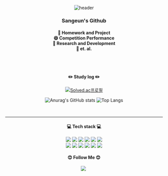 <!--
**park-sangeun/Park-sangeun** is a ✨ _special_ ✨ repository because its `README.md` (this file) appears on your GitHub profile.

Here are some ideas to get you started:

- 🔭 I’m currently working on ...
- 🌱 I’m currently learning ...
- 👯 I’m looking to collaborate on ...
- 🤔 I’m looking for help with ...
- 💬 Ask me about ...
- 📫 How to reach me: ...
- 😄 Pronouns: ...
- ⚡ Fun fact: ...
-->
<div align="center">

![header](https://capsule-render.vercel.app/api?type=waving&text=Sangeun's%20Github&height=200&animation=fadeIn&color=gradient&fontSize=60)

  <h3 align="center"> Sangeun's Github </h3>
  
  <h4> 💫 Homework and Project </br>
  😄 Competition Performance </br>
  🌱 Research and Development </br>
  💬 et. al. </br>
  </h4>  
  
  </br></br>
  
  <h4> ✏️ Study log ✏️</h4>
  
  [![Solved.ac프로필](http://mazassumnida.wtf/api/generate_badge?boj=pse0219)](https://solved.ac/pse0219)
  
  ![Anurag's GitHub stats](https://github-readme-stats.vercel.app/api?username=park-sangeun&show_icons=true&theme=radical)
  ![Top Langs](https://github-readme-stats.vercel.app/api/top-langs/?username=park-sangeun&theme=radical)
  
  <br/>
  <hr>
  <h4 align="center">💻 Tech stack 💻</h4>

  <img src="https://img.shields.io/badge/Python-3776AB?style=for-the-badge&logo=python&logoColor=white">
  <img src="https://img.shields.io/badge/C++-00599C?style=for-the-badge&logo=cplusplus&logoColor=white">
  <img src="https://img.shields.io/badge/C-A8B9CC?style=for-the-badge&logo=c&logoColor=white">
  <img src="https://img.shields.io/badge/Spring Boot-6DB33F?style=for-the-badge&logo=springboot&logoColor=white">
  <img src="https://img.shields.io/badge/Spring-6DB33F?style=for-the-badge&logo=Spring&logoColor=white">
  <img src="https://img.shields.io/badge/Java-007396?style=for-the-badge&logo=Java&logoColor=white">

  <br/>
  <img src="https://img.shields.io/badge/MySQL-4479A1?style=for-the-badge&logo=mysql&logoColor=white">
  <img src="https://img.shields.io/badge/Docker-2496ED?style=for-the-badge&logo=docker&logoColor=white">
  <img src="https://img.shields.io/badge/Oracle-F80000?style=for-the-badge&logo=oracle&logoColor=white">
  <img src="https://img.shields.io/badge/HTML5-E34F26?style=for-the-badge&logo=html5&logoColor=white">
  <img src="https://img.shields.io/badge/CSS3-1572B6?style=for-the-badge&logo=css3&logoColor=white">
  <img src="https://img.shields.io/badge/JavaScript-F7DF1E?style=for-the-badge&logo=JavaScript&logoColor=white">
  
  <h4 align="center">😊 Follow Me 😊</h4>
  <a href="https://www.instagram.com/accounts/onetap/?next=%2F"><img src="https://img.shields.io/badge/Instagram-E4405F?style=for-the-badge&logo=Instagram&logoColor=white&link=https://www.instagram.com/hye_inisfree/"/></a>&nbsp

</div>

